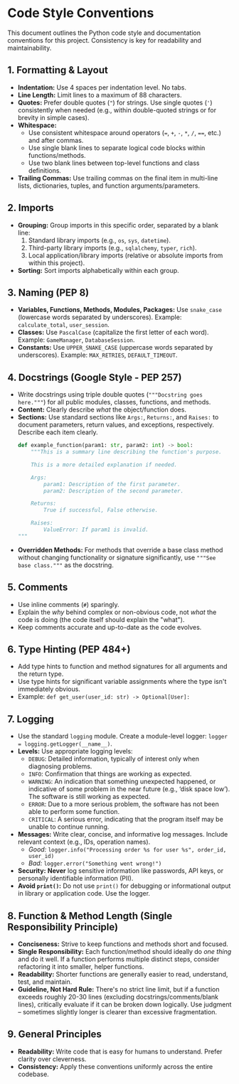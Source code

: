 # Code Style Conventions

This document outlines the Python code style and documentation conventions for this project. Consistency is key for readability and maintainability.

## 1. Formatting & Layout

-   **Indentation:** Use 4 spaces per indentation level. No tabs.
-   **Line Length:** Limit lines to a maximum of 88 characters.
-   **Quotes:** Prefer double quotes (`"`) for strings. Use single quotes (`'`) consistently when needed (e.g., within double-quoted strings or for brevity in simple cases).
-   **Whitespace:**
    -   Use consistent whitespace around operators (`=`, `+`, `-`, `*`, `/`, `==`, etc.) and after commas.
    -   Use single blank lines to separate logical code blocks within functions/methods.
    -   Use two blank lines between top-level functions and class definitions.
-   **Trailing Commas:** Use trailing commas on the final item in multi-line lists, dictionaries, tuples, and function arguments/parameters.

## 2. Imports

-   **Grouping:** Group imports in this specific order, separated by a blank line:
    1.  Standard library imports (e.g., `os`, `sys`, `datetime`).
    2.  Third-party library imports (e.g., `sqlalchemy`, `typer`, `rich`).
    3.  Local application/library imports (relative or absolute imports from within this project).
-   **Sorting:** Sort imports alphabetically within each group.

## 3. Naming (PEP 8)

-   **Variables, Functions, Methods, Modules, Packages:** Use `snake_case` (lowercase words separated by underscores). Example: `calculate_total`, `user_session`.
-   **Classes:** Use `PascalCase` (capitalize the first letter of each word). Example: `GameManager`, `DatabaseSession`.
-   **Constants:** Use `UPPER_SNAKE_CASE` (uppercase words separated by underscores). Example: `MAX_RETRIES`, `DEFAULT_TIMEOUT`.

## 4. Docstrings (Google Style - PEP 257)

-   Write docstrings using triple double quotes (`"""Docstring goes here."""`) for all public modules, classes, functions, and methods.
-   **Content:** Clearly describe *what* the object/function does.
-   **Sections:** Use standard sections like `Args:`, `Returns:`, and `Raises:` to document parameters, return values, and exceptions, respectively. Describe each item clearly.
    ```python
    def example_function(param1: str, param2: int) -> bool:
        """This is a summary line describing the function's purpose.

        This is a more detailed explanation if needed.

        Args:
            param1: Description of the first parameter.
            param2: Description of the second parameter.

        Returns:
            True if successful, False otherwise.

        Raises:
            ValueError: If param1 is invalid.
    """
    ```
-   **Overridden Methods:** For methods that override a base class method without changing functionality or signature significantly, use `"""See base class."""` as the docstring.

## 5. Comments

-   Use inline comments (`#`) sparingly.
-   Explain the *why* behind complex or non-obvious code, not *what* the code is doing (the code itself should explain the "what").
-   Keep comments accurate and up-to-date as the code evolves.

## 6. Type Hinting (PEP 484+)

-   Add type hints to function and method signatures for all arguments and the return type.
-   Use type hints for significant variable assignments where the type isn't immediately obvious.
-   Example: `def get_user(user_id: str) -> Optional[User]:`

## 7. Logging

-   Use the standard `logging` module. Create a module-level logger: `logger = logging.getLogger(__name__)`.
-   **Levels:** Use appropriate logging levels:
    -   `DEBUG`: Detailed information, typically of interest only when diagnosing problems.
    -   `INFO`: Confirmation that things are working as expected.
    -   `WARNING`: An indication that something unexpected happened, or indicative of some problem in the near future (e.g., ‘disk space low’). The software is still working as expected.
    -   `ERROR`: Due to a more serious problem, the software has not been able to perform some function.
    -   `CRITICAL`: A serious error, indicating that the program itself may be unable to continue running.
-   **Messages:** Write clear, concise, and informative log messages. Include relevant context (e.g., IDs, operation names).
    -   *Good:* `logger.info("Processing order %s for user %s", order_id, user_id)`
    -   *Bad:* `logger.error("Something went wrong!")`
-   **Security:** **Never** log sensitive information like passwords, API keys, or personally identifiable information (PII).
-   **Avoid `print()`:** Do not use `print()` for debugging or informational output in library or application code. Use the logger.

## 8. Function & Method Length (Single Responsibility Principle)

-   **Conciseness:** Strive to keep functions and methods short and focused.
-   **Single Responsibility:** Each function/method should ideally do *one thing* and do it well. If a function performs multiple distinct steps, consider refactoring it into smaller, helper functions.
-   **Readability:** Shorter functions are generally easier to read, understand, test, and maintain.
-   **Guideline, Not Hard Rule:** There's no strict line limit, but if a function exceeds roughly 20-30 lines (excluding docstrings/comments/blank lines), critically evaluate if it can be broken down logically. Use judgment – sometimes slightly longer is clearer than excessive fragmentation.

## 9. General Principles

-   **Readability:** Write code that is easy for humans to understand. Prefer clarity over cleverness.
-   **Consistency:** Apply these conventions uniformly across the entire codebase.
